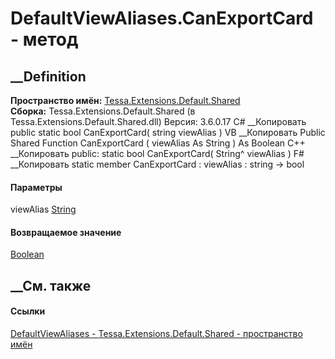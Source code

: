 # DefaultViewAliases.CanExportCard - метод
##  __Definition
 **Пространство имён:**
[Tessa.Extensions.Default.Shared](N_Tessa_Extensions_Default_Shared.htm)  
 **Сборка:** Tessa.Extensions.Default.Shared (в
Tessa.Extensions.Default.Shared.dll) Версия: 3.6.0.17
C# __Копировать
     public static bool CanExportCard(
    	string viewAlias
    )
VB __Копировать
     Public Shared Function CanExportCard ( 
    	viewAlias As String
    ) As Boolean
C++ __Копировать
     public:
    static bool CanExportCard(
    	String^ viewAlias
    )
F# __Копировать
     static member CanExportCard : 
            viewAlias : string -> bool 
#### Параметры
viewAlias [String](https://learn.microsoft.com/dotnet/api/system.string)
#### Возвращаемое значение
[Boolean](https://learn.microsoft.com/dotnet/api/system.boolean)
##  __См. также
#### Ссылки
[DefaultViewAliases -
](T_Tessa_Extensions_Default_Shared_DefaultViewAliases.htm)
[Tessa.Extensions.Default.Shared - пространство
имён](N_Tessa_Extensions_Default_Shared.htm)
